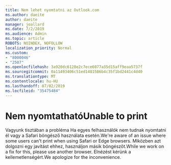 ```yaml
---
title: Nem lehet nyomtatni az Outlook.com
ms.author: daeite
author: daeite
manager: joallard
ms.date: 7/2/2019
ms.audience: Admin
ms.topic: article
ROBOTS: NOINDEX, NOFOLLOW
localization_priority: Normal
ms.custom:
- "8000046"
- "2507"
ms.openlocfilehash: 3a920dc6128e2c7ece6077a35d15aff9eaa5737f
ms.sourcegitcommit: 0a11493406c51ed1481586b4c35f1bd2441c4d40
ms.translationtype: MT
ms.contentlocale: hu-HU
ms.lasthandoff: 07/02/2019
ms.locfileid: "35475484"
---
```

# <a name="unable-to-print"></a><span data-ttu-id="4f507-102">Nem nyomtatható</span><span class="sxs-lookup"><span data-stu-id="4f507-102">Unable to print</span></span>

<span data-ttu-id="4f507-103">Vagyunk tisztában a probléma Ha egyes felhasználók nem tudnak nyomtatni él vagy a Safari böngésző használata esetén.</span><span class="sxs-lookup"><span data-stu-id="4f507-103">We're aware of an issue where some users can't print when using Safari or Edge browsers.</span></span> <span data-ttu-id="4f507-104">Miközben azt dolgozni egy javítást ehhez, használjon másik böngészőt.</span><span class="sxs-lookup"><span data-stu-id="4f507-104">While we work on a fix for this, please use another browser.</span></span> <span data-ttu-id="4f507-105">Elnézést kérünk a kellemetlenségért.</span><span class="sxs-lookup"><span data-stu-id="4f507-105">We apologize for the inconvenience.</span></span>